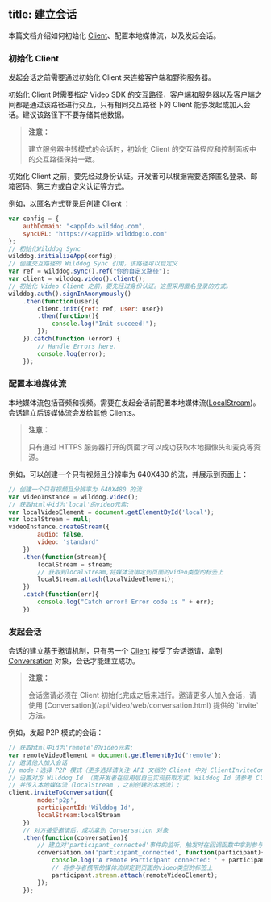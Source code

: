title: 建立会话
---

本篇文档介绍如何初始化 [Client](/guide/video/core.html#Client)、配置本地媒体流，以及发起会话。

### 初始化 Client

发起会话之前需要通过初始化 Client 来连接客户端和野狗服务器。

初始化 Client 时需要指定 Video SDK 的交互路径，客户端和服务器以及客户端之间都是通过该路径进行交互，只有相同交互路径下的 Client 能够发起或加入会话。建议该路径下不要存储其他数据。

<blockquote class="warning">
  <p><strong>注意：</strong></p>
  建立服务器中转模式的会话时，初始化 Client 的交互路径应和控制面板中的交互路径保持一致。
</blockquote>

初始化 Client 之前，要先经过身份认证。开发者可以根据需要选择匿名登录、邮箱密码、第三方或自定义认证等方式。

例如，以匿名方式登录后创建 Client ：

```javascript
var config = {
    authDomain: "<appId>.wilddog.com",
    syncURL: "https://<appId>.wilddogio.com"
};
// 初始化Wilddog Sync
wilddog.initializeApp(config);
// 创建交互路径的 Wilddog Sync 引用，该路径可以自定义
var ref = wilddog.sync().ref("你的自定义路径"); 
var client = wilddog.video().client();
// 初始化 Video Client 之前，要先经过身份认证。这里采用匿名登录的方式。
wilddog.auth().signInAnonymously()
    .then(function(user){
        client.init({ref: ref, user: user})
        .then(function(){
            console.log("Init succeed!");
        });
    }).catch(function (error) {
        // Handle Errors here.
        console.log(error);
    });
```

### 配置本地媒体流

本地媒体流包括音频和视频。需要在发起会话前配置本地媒体流([LocalStream](/api/video/web/localStream.html))。会话建立后该媒体流会发给其他 Clients。

<blockquote class="warning">
  <p><strong>注意：</strong></p>
  只有通过 HTTPS 服务器打开的页面才可以成功获取本地摄像头和麦克等资源。
</blockquote>

例如，可以创建一个只有视频且分辨率为 640X480 的流，并展示到页面上：

```javascript
// 创建一个只有视频且分辨率为 640X480 的流
var videoInstance = wilddog.video();
// 获取html中id为'local'的video元素;
var localVideoElement = document.getElementById('local');
var localStream = null;
videoInstance.createStream({
        audio: false,
        video: 'standard'
    })
    .then(function(stream){
        localStream = stream;
        // 获取到localStream,将媒体流绑定到页面的video类型的标签上
        localStream.attach(localVideoElement);
    })
    .catch(function(err){
        console.log("Catch error! Error code is " + err);
    })
```

### 发起会话

会话的建立基于邀请机制，只有另一个 [Client](/api/video/web/wilddogVideoClient.html) 接受了会话邀请，拿到 [Conversation](/api/video/web/conversation.html) 对象，会话才能建立成功。

<blockquote class="warning">
  <p><strong>注意：</strong></p>
  会话邀请必须在 Client 初始化完成之后来进行。邀请更多人加入会话，请使用 [Conversation](/api/video/web/conversation.html) 提供的 `invite` 方法。
</blockquote>

例如，发起 P2P 模式的会话：

```javascript
// 获取html中id为'remote'的video元素;
var remoteVideoElement = document.getElementById('remote');
// 邀请他人加入会话
// mode：选择 P2P 模式（更多选择请关注 API 文档的 Client 中对 ClientInviteConstraints 的介绍）;
// 设置对方 Wilddog Id （需开发者在应用层自己实现获取方式，Wilddog Id 请参考 ClientInviteConstraints）;
// 并传入本地媒体流（localStream ，之前创建的本地流）;
client.inviteToConversation({
        mode:'p2p',
        participantId:'Wilddog Id',
        localStream:localStream
    })
    // 对方接受邀请后，成功拿到 Conversation 对象
    .then(function(conversation){
        // 建立对'participant_connected'事件的监听，触发时在回调函数中拿到参与者(Participant对象)
        conversation.on('participant_connected', function(participant){
            console.log('A remote Participant connected: ' + participant.participantId);
            // 将参与者携带的媒体流绑定到页面的video类型的标签上
            participant.stream.attach(remoteVideoElement);
        });
    });
```
